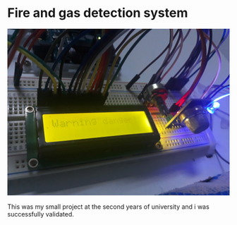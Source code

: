 # Fire and gas detection system

![image info](front_img.png)

This was my small project at the second years of university and i was successfully validated.
